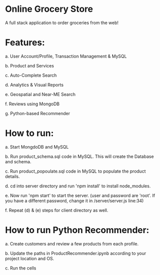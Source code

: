 # Online Grocery Store
 A full stack application to order groceries from the web!

# Features: 
a. User Account/Profile, Transaction Management & MySQL

b. Product and Services 

c. Auto-Complete Search

d. Analytics & Visual Reports

e. Geospatial and Near-ME Search

f. Reviews using MongoDB

g. Python-based Recommender


# How to run:

a. Start MongdoDB and MySQL

b. Run product_schema.sql code in MySQL. This will create the Database and schema. 

c. Run product_popoulate.sql code in MySQL to populate the product details. 

d. cd into server directory and run 'npm install' to install node_modules. 

e. Now run 'npm start' to start the server. (user and password are 'root'. If you have a different password, change it in /server/server.js line:34)

f. Repeat (d) & (e) steps for client directory as well. 



# How to run Python Recommender:

a. Create customers and review a few products from each profile. 

b. Update the paths in ProductRecommender.ipynb according to your project location and OS. 

c. Run the cells



